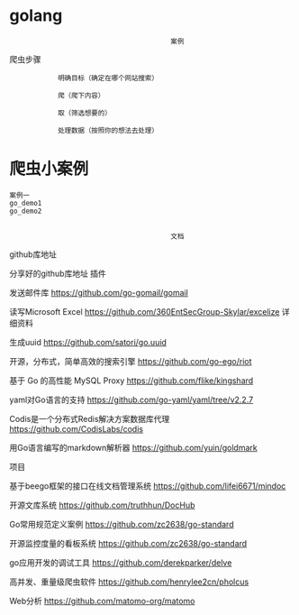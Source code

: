 # golang
                                            案例
 爬虫步骤

                明确目标（确定在哪个网站搜索）

                爬（爬下内容）

                取（筛选想要的）
                    
                处理数据（按照你的想法去处理）



爬虫小案例 
===
    案例一
    go_demo1
    go_demo2


                                            文档

github库地址


 分享好的github库地址
插件

发送邮件库 https://github.com/go-gomail/gomail

读写Microsoft Excel https://github.com/360EntSecGroup-Skylar/excelize 详细资料

生成uuid https://github.com/satori/go.uuid

开源，分布式，简单高效的搜索引擎 https://github.com/go-ego/riot

基于 Go 的高性能 MySQL Proxy https://github.com/flike/kingshard

yaml对Go语言的支持 https://github.com/go-yaml/yaml/tree/v2.2.7

Codis是一个分布式Redis解决方案数据库代理 https://github.com/CodisLabs/codis

用Go语言编写的markdown解析器 https://github.com/yuin/goldmark

项目


基于beego框架的接口在线文档管理系统 https://github.com/lifei6671/mindoc

开源文库系统 https://github.com/truthhun/DocHub

Go常用规范定义案例 https://github.com/zc2638/go-standard

开源监控度量的看板系统 https://github.com/zc2638/go-standard

go应用开发的调试工具 https://github.com/derekparker/delve

高并发、重量级爬虫软件 https://github.com/henrylee2cn/pholcus

Web分析 https://github.com/matomo-org/matomo